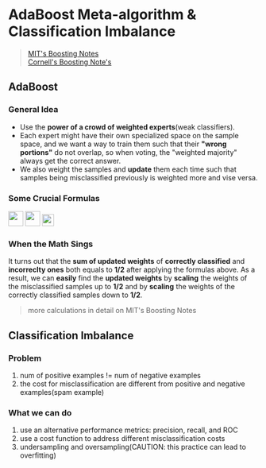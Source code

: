 # AdaBoost Meta-algorithm & Classification Imbalance
> [MIT's Boosting Notes](https://ocw.mit.edu/courses/electrical-engineering-and-computer-science/6-034-artificial-intelligence-fall-2010/readings/MIT6_034F10_boosting.pdf)<br/>
> [Cornell's Boosting Note's](http://www.cs.cornell.edu/courses/cs4780/2018fa/lectures/lecturenote19.html)


## AdaBoost

### General Idea
- Use the **power of a crowd of weighted experts**(weak classifiers).
- Each expert might have their own specialized space on the sample space, and we want a way to train them such that their **"wrong portions"** do not overlap, so when voting, the "weighted majority" always get the correct answer.
- We also weight the samples and **update** them each time such that samples being misclassified previously is weighted more and vise versa. 

### Some Crucial Formulas
<img src="https://render.githubusercontent.com/render/math?math=\epsilon=\sum_{wrong}W_i" height=30 alt>
<img src="https://render.githubusercontent.com/render/math?math=\alpha=\frac{1}{2}ln(\frac{1-\epsilon}{\epsilon})" height=30 alt>
<img src="https://render.githubusercontent.com/render/math?math=W^{updated}=W^{old}e^{-\alpha*H(x)y(x)}" height=24 alt>

### When the Math Sings
It turns out that the **sum of updated weights** of **correctly classified** and **incorreclty ones** both equals to **1/2** after applying the formulas above. As a result, we can **easily** find the **updated weights** by **scaling** the weights of the misclassified samples up to **1/2** and by **scaling** the weights of the correctly classified samples down to **1/2**.
> more calculations in detail on MIT's Boosting Notes

## Classification Imbalance
### Problem
1. num of positive examples != num of negative examples
2. the cost for misclassification are different from positive and negative examples(spam example)

### What we can do
1. use an alternative performance metrics: precision, recall, and ROC
2. use a cost function to address different misclassification costs
3. undersampling and oversampling(CAUTION: this practice can lead to overfitting)
